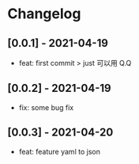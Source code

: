 # Changelog

## [0.0.1] - 2021-04-19

- feat: first commit > just 可以用 Q.Q

## [0.0.2] - 2021-04-19

- fix: some bug fix

## [0.0.3] - 2021-04-20

- feat: feature yaml to json
